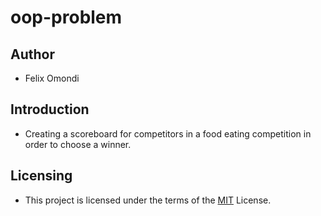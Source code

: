 # oop-problem

## Author
- Felix Omondi

## Introduction
- Creating a scoreboard for competitors in a food eating competition in order to choose a winner.

## Licensing
- This project is licensed under the terms of the <a href="/LICENSE">MIT</a> License.